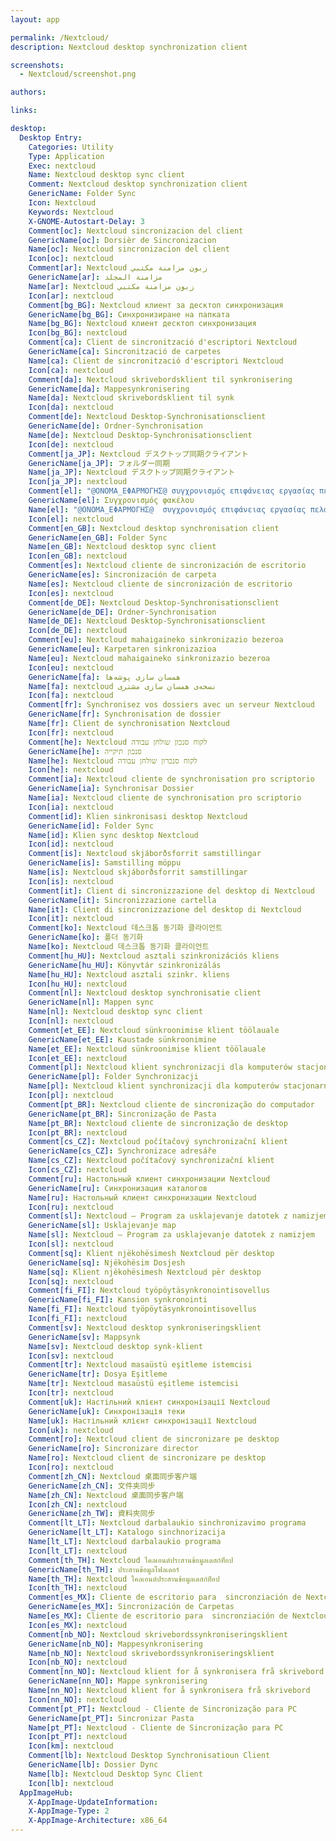 ```yaml
---
layout: app

permalink: /Nextcloud/
description: Nextcloud desktop synchronization client

screenshots:
  - Nextcloud/screenshot.png

authors:

links:

desktop:
  Desktop Entry:
    Categories: Utility
    Type: Application
    Exec: nextcloud
    Name: Nextcloud desktop sync client
    Comment: Nextcloud desktop synchronization client
    GenericName: Folder Sync
    Icon: Nextcloud
    Keywords: Nextcloud
    X-GNOME-Autostart-Delay: 3
    Comment[oc]: Nextcloud sincronizacion del client
    GenericName[oc]: Dorsièr de Sincronizacion
    Name[oc]: Nextcloud sincronizacion del client
    Icon[oc]: nextcloud
    Comment[ar]: Nextcloud زبون مزامنة مكتبي
    GenericName[ar]: مزامنة المجلد
    Name[ar]: Nextcloud زبون مزامنة مكتبي
    Icon[ar]: nextcloud
    Comment[bg_BG]: Nextcloud клиент за десктоп синхронизация
    GenericName[bg_BG]: Синхронизиране на папката
    Name[bg_BG]: Nextcloud клиент десктоп синхронизация
    Icon[bg_BG]: nextcloud
    Comment[ca]: Client de sincronització d'escriptori Nextcloud
    GenericName[ca]: Sincronització de carpetes
    Name[ca]: Client de sincronització d'escriptori Nextcloud
    Icon[ca]: nextcloud
    Comment[da]: Nextcloud skrivebordsklient til synkronisering
    GenericName[da]: Mappesynkronisering
    Name[da]: Nextcloud skrivebordsklient til synk
    Icon[da]: nextcloud
    Comment[de]: Nextcloud Desktop-Synchronisationsclient
    GenericName[de]: Ordner-Synchronisation
    Name[de]: Nextcloud Desktop-Synchronisationsclient
    Icon[de]: nextcloud
    Comment[ja_JP]: Nextcloud デスクトップ同期クライアント
    GenericName[ja_JP]: フォルダー同期
    Name[ja_JP]: Nextcloud デスクトップ同期クライアント
    Icon[ja_JP]: nextcloud
    Comment[el]: "@ΟΝΟΜΑ_ΕΦΑΡΜΟΓΗΣ@ συγχρονισμός επιφάνειας εργασίας πελάτη"
    GenericName[el]: Συγχρονισμός φακέλου
    Name[el]: "@ΟΝΟΜΑ_ΕΦΑΡΜΟΓΗΣ@  συγχρονισμός επιφάνειας εργασίας πελάτη"
    Icon[el]: nextcloud
    Comment[en_GB]: Nextcloud desktop synchronisation client
    GenericName[en_GB]: Folder Sync
    Name[en_GB]: Nextcloud desktop sync client
    Icon[en_GB]: nextcloud
    Comment[es]: Nextcloud cliente de sincronización de escritorio
    GenericName[es]: Sincronización de carpeta
    Name[es]: Nextcloud cliente de sincronización de escritorio
    Icon[es]: nextcloud
    Comment[de_DE]: Nextcloud Desktop-Synchronisationsclient
    GenericName[de_DE]: Ordner-Synchronisation
    Name[de_DE]: Nextcloud Desktop-Synchronisationsclient
    Icon[de_DE]: nextcloud
    Comment[eu]: Nextcloud mahaigaineko sinkronizazio bezeroa
    GenericName[eu]: Karpetaren sinkronizazioa
    Name[eu]: Nextcloud mahaigaineko sinkronizazio bezeroa
    Icon[eu]: nextcloud
    GenericName[fa]: همسان سازی پوشه‌ها
    Name[fa]: nextcloud نسخه‌ی همسان سازی مشتری
    Icon[fa]: nextcloud
    Comment[fr]: Synchronisez vos dossiers avec un serveur Nextcloud
    GenericName[fr]: Synchronisation de dossier
    Name[fr]: Client de synchronisation Nextcloud
    Icon[fr]: nextcloud
    Comment[he]: Nextcloud לקוח סנכון שולחן עבודה
    GenericName[he]: סנכון תיקייה
    Name[he]: Nextcloud לקוח סנכרון שולחן עבודה
    Icon[he]: nextcloud
    Comment[ia]: Nextcloud cliente de synchronisation pro scriptorio
    GenericName[ia]: Synchronisar Dossier
    Name[ia]: Nextcloud cliente de synchronisation pro scriptorio
    Icon[ia]: nextcloud
    Comment[id]: Klien sinkronisasi desktop Nextcloud
    GenericName[id]: Folder Sync
    Name[id]: Klien sync desktop Nextcloud
    Icon[id]: nextcloud
    Comment[is]: Nextcloud skjáborðsforrit samstillingar
    GenericName[is]: Samstilling möppu
    Name[is]: Nextcloud skjáborðsforrit samstillingar
    Icon[is]: nextcloud
    Comment[it]: Client di sincronizzazione del desktop di Nextcloud
    GenericName[it]: Sincronizzazione cartella
    Name[it]: Client di sincronizzazione del desktop di Nextcloud
    Icon[it]: nextcloud
    Comment[ko]: Nextcloud 데스크톱 동기화 클라이언트
    GenericName[ko]: 폴더 동기화
    Name[ko]: Nextcloud 데스크톱 동기화 클라이언트
    Comment[hu_HU]: Nextcloud asztali szinkronizációs kliens
    GenericName[hu_HU]: Könyvtár szinkronizálás
    Name[hu_HU]: Nextcloud asztali szinkr. kliens
    Icon[hu_HU]: nextcloud
    Comment[nl]: Nextcloud desktop synchronisatie client
    GenericName[nl]: Mappen sync
    Name[nl]: Nextcloud desktop sync client
    Icon[nl]: nextcloud
    Comment[et_EE]: Nextcloud sünkroonimise klient töölauale
    GenericName[et_EE]: Kaustade sünkroonimine
    Name[et_EE]: Nextcloud sünkroonimise klient töölauale
    Icon[et_EE]: nextcloud
    Comment[pl]: Nextcloud klient synchronizacji dla komputerów stacjonarnych
    GenericName[pl]: Folder Synchronizacji
    Name[pl]: Nextcloud klient synchronizacji dla komputerów stacjonarnych
    Icon[pl]: nextcloud
    Comment[pt_BR]: Nextcloud cliente de sincronização do computador
    GenericName[pt_BR]: Sincronização de Pasta
    Name[pt_BR]: Nextcloud cliente de sincronização de desktop
    Icon[pt_BR]: nextcloud
    Comment[cs_CZ]: Nextcloud počítačový synchronizační klient
    GenericName[cs_CZ]: Synchronizace adresáře
    Name[cs_CZ]: Nextcloud počítačový synchronizační klient
    Icon[cs_CZ]: nextcloud
    Comment[ru]: Настольный клиент синхронизации Nextcloud
    GenericName[ru]: Синхронизация каталогов
    Name[ru]: Настольный клиент синхронизации Nextcloud
    Icon[ru]: nextcloud
    Comment[sl]: Nextcloud ‒ Program za usklajevanje datotek z namizjem
    GenericName[sl]: Usklajevanje map
    Name[sl]: Nextcloud ‒ Program za usklajevanje datotek z namizjem
    Icon[sl]: nextcloud
    Comment[sq]: Klient njëkohësimesh Nextcloud për desktop
    GenericName[sq]: Njëkohësim Dosjesh
    Name[sq]: Klient njëkohësimesh Nextcloud për desktop
    Icon[sq]: nextcloud
    Comment[fi_FI]: Nextcloud työpöytäsynkronointisovellus
    GenericName[fi_FI]: Kansion synkronointi
    Name[fi_FI]: Nextcloud työpöytäsynkronointisovellus
    Icon[fi_FI]: nextcloud
    Comment[sv]: Nextcloud desktop synkroniseringsklient
    GenericName[sv]: Mappsynk
    Name[sv]: Nextcloud desktop synk-klient
    Icon[sv]: nextcloud
    Comment[tr]: Nextcloud masaüstü eşitleme istemcisi
    GenericName[tr]: Dosya Eşitleme
    Name[tr]: Nextcloud masaüstü eşitleme istemcisi
    Icon[tr]: nextcloud
    Comment[uk]: Настільний клієнт синхронізації Nextcloud
    GenericName[uk]: Синхронізація теки
    Name[uk]: Настільний клієнт синхронізації Nextcloud
    Icon[uk]: nextcloud
    Comment[ro]: Nextcloud client de sincronizare pe desktop
    GenericName[ro]: Sincronizare director
    Name[ro]: Nextcloud client de sincronizare pe desktop
    Icon[ro]: nextcloud
    Comment[zh_CN]: Nextcloud 桌面同步客户端
    GenericName[zh_CN]: 文件夹同步
    Name[zh_CN]: Nextcloud 桌面同步客户端
    Icon[zh_CN]: nextcloud
    GenericName[zh_TW]: 資料夾同步
    Comment[lt_LT]: Nextcloud darbalaukio sinchronizavimo programa
    GenericName[lt_LT]: Katalogo sinchnorizacija
    Name[lt_LT]: Nextcloud darbalaukio programa
    Icon[lt_LT]: nextcloud
    Comment[th_TH]: Nextcloud ไคลเอนต์ประสานข้อมูลเดสก์ท็อป
    GenericName[th_TH]: ประสานข้อมูลโฟลเดอร์
    Name[th_TH]: Nextcloud ไคลเอนต์ประสานข้อมูลเดสก์ท็อป
    Icon[th_TH]: nextcloud
    Comment[es_MX]: Cliente de escritorio para  sincronziación de Nextcloud
    GenericName[es_MX]: Sincronización de Carpetas
    Name[es_MX]: Cliente de escritorio para  sincronziación de Nextcloud
    Icon[es_MX]: nextcloud
    Comment[nb_NO]: Nextcloud skrivebordssynkroniseringsklient
    GenericName[nb_NO]: Mappesynkronisering
    Name[nb_NO]: Nextcloud skrivebordssynkroniseringsklient
    Icon[nb_NO]: nextcloud
    Comment[nn_NO]: Nextcloud klient for å synkronisera frå skrivebord
    GenericName[nn_NO]: Mappe synkronisering
    Name[nn_NO]: Nextcloud klient for å synkronisera frå skrivebord
    Icon[nn_NO]: nextcloud
    Comment[pt_PT]: Nextcloud - Cliente de Sincronização para PC
    GenericName[pt_PT]: Sincronizar Pasta
    Name[pt_PT]: Nextcloud - Cliente de Sincronização para PC
    Icon[pt_PT]: nextcloud
    Icon[km]: nextcloud
    Comment[lb]: Nextcloud Desktop Synchronisatioun Client
    GenericName[lb]: Dossier Dync
    Name[lb]: Nextcloud Desktop Sync Client
    Icon[lb]: nextcloud
  AppImageHub:
    X-AppImage-UpdateInformation: 
    X-AppImage-Type: 2
    X-AppImage-Architecture: x86_64
---
```

